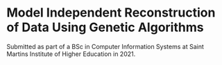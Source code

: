 # Model Independent Reconstruction of Data Using Genetic Algorithms

Submitted as part of a BSc in Computer Information Systems at Saint Martins Institute of Higher Education in 2021.

